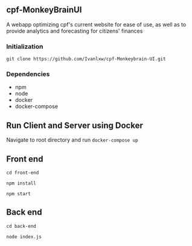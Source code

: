 ## cpf-MonkeyBrainUI
A webapp optimizing cpf's current website for ease of use, as well as to provide analytics and forecasting for citizens' finances

### Initialization
`git clone https://github.com/Ivanlxw/cpf-Monkeybrain-UI.git`

### Dependencies
- npm
- node
- docker
- docker-compose

## Run Client and Server using Docker
Navigate to root directory and run
`docker-compose up`

## Front end
`cd front-end`

`npm install`

`npm start`

## Back end

`cd back-end`

`node index.js`
